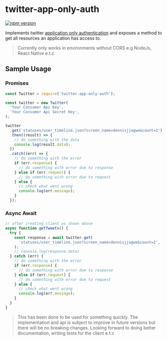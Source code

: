 # twitter-app-only-auth

[![npm version](https://badge.fury.io/js/twitter-app-only-auth.svg)](https://badge.fury.io/js/twitter-app-only-auth)

Implements twitter [application only authentication](https://developer.twitter.com/en/docs/basics/authentication/overview/application-only) and exposes a method to get all resources an application has access to.

> Currently only works in environments without CORS e.g NodeJs, React Native e.t.c

## Sample Usage

### Promises

```js
const Twitter = require('twitter-app-only-auth');

const twitter = new Twitter(
  'Your Consumer Api Key',
  'Your Consumer Api Secret Key',
);

twitter
  .get('statuses/user_timeline.json?screen_name=dennisjjagwe&count=2')
  .then((result) => {
    // do something with the data
    console.log(result.data);
  })
  .catch((err) => {
    // do something with the error
    if (err.response) {
      // do something with error due to response
    } else if (err.request) {
      // do something with error due to request
    } else {
      // check what went wrong
      console.log(err.message);
    }
  });
```

### Async Await

```js
// after creating client as shown above
async function getTweets() {
  try {
    const response = await twitter.get(
      'statuses/user_timeline.json?screen_name=dennisjjagwe&count=2',
    );
    // console.log(response.data)
  } catch (err) {
    // do something with the error
    if (err.response) {
      // do something with error due to response
    } else if (err.request) {
      // do something with error due to request
    } else {
      // check what went wrong
      console.log(err.message);
    }
  }
}
```

> This has been done to be used for something quickly.
> The implementation and api is subject to improve in future versions but there will be no breaking changes.
> Looking forward to doing better documentation, writing tests for the client e.t.c
